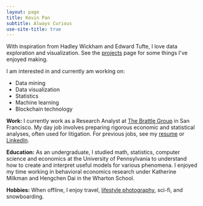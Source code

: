 ```yaml
---
layout: page
title: Kevin Pan
subtitle: Always Curious
use-site-title: true
---
```


With inspiration from Hadley Wickham and Edward Tufte, I love data exploration and visualization. See the [projects](/projects) page for some things I've enjoyed making.

I am interested in and currently am working on:
- Data mining
- Data visualization
- Statistics
- Machine learning
- Blockchain technology

**Work:** I currently work as a Research Analyst at [The Brattle Group](http://brattle.com/) in San Francisco. My day job involves preparing rigorous economic and statistical analyses, often used for litigation. For previous jobs, see my [resume](/img/Resume_KP_2018_01_16.pdf) or [LinkedIn](https://www.linkedin.com/in/kevinrpan/). 

**Education:** As an undergraduate, I studied math, statistics, computer science and economics at the University of Pennsylvania to understand how to create and interpret useful models for various phenomena. I enjoyed my time working in behavioral economics research under Katherine Milkman and Hengchen Dai in the Wharton School. 

**Hobbies:** When offline, I enjoy travel, [lifestyle photography](https://www.flickr.com/photos/kevinpan), sci-fi, and snowboarding. 
